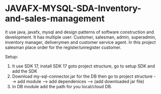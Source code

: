 # JAVAFX-MYSQL-SDA-Inventory-and-sales-management
It use java, javafx, mysql and design patterns of software construction and development. It has multiple user: Customer, salesman, admin, superadmin, inventory manager, deliverymen and customer service agent. In this project salesman place order for the register/unregister customer.


Setup:
1. It use SDK 17, install SDK 17 goto project structure, go to setup SDK and add the SDK
2. Download my-sql-connector.jar for the DB then go to project structure --> add module --> add dependenices --> (add downloaded jar file)
3. In DB module add the path for you local/cloud DB.





